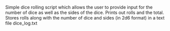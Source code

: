


Simple dice rolling script which allows the user to provide input for the number
of dice as well as the sides of the dice.  Prints out rolls and the total.
Stores rolls along with the number of dice and sides (in 2d6 format) in a text
file dice_log.txt
